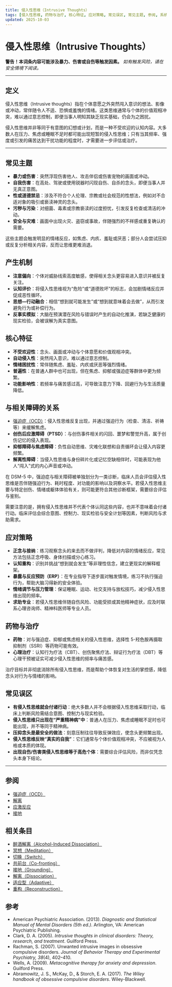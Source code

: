 ```yaml
---
title: 侵入性思维（Intrusive Thoughts）
tags: [侵入性思维, 药物与治疗, 核心特征, 应对策略, 常见误区, 常见主题, 参阅, 系统体验与机制]
updated: 2025-10-03
---
```


# 侵入性思维（Intrusive Thoughts）

**警告！本词条内容可能涉及暴力、伤害或自伤等触发因素。**
*如有触发风险，请在安全情境下阅读。*

---

## 定义

侵入性思维（Intrusive thoughts）指在个体意愿之外突然闯入意识的想法、影像或冲动，常伴随令人不适、恐惧或羞愧的情绪。这类思维通常与个体的价值观相冲突，难以通过意志控制，即便当事人明知其缺乏现实基础，仍会为之困扰。

侵入性思维并非等同于有意图的幻想或计划，而是一种不受欢迎的认知内容。大多数人在压力、焦虑或睡眠不足时都可能出现短暂的侵入性思维；只有当其频率、强度或引发的痛苦达到干扰功能的程度时，才需要进一步评估或治疗。

---

## 常见主题

* **暴力或伤害**：突然浮现伤害他人、攻击伴侣或伤害宠物的画面或冲动。
* **自我伤害**：在高处、驾驶或使用锐器时闪现自伤、自杀的念头，即便当事人并无真正意图。
* **性或道德禁忌**：涉及不符合个人伦理、宗教或社会规范的性想法，例如对不合适对象的吸引或亵渎神灵的念头。
* **污秽与污染**：对细菌、毒素或宗教亵渎的过度担忧，引发反复检查或清洁的冲动。
* **安全与灾难**：画面中出现火灾、盗窃或事故，伴随强烈的不祥感或重复确认的需要。

这些主题会触发明显的情绪反应，如焦虑、内疚、羞耻或厌恶；部分人会尝试压抑或反复分析相关内容，反而让思维更难消退。

## 产生机制

* **注意偏向**：个体对威胁线索高度敏感，使得相关念头更容易进入意识并被反复关注。
* **认知评价**：将侵入性思维视为“危险”或“道德败坏”的标志，会加剧情绪反应并促成恶性循环。
* **思想—行动融合**：相信“想到就可能发生”或“想到就意味着会去做”，从而引发避免行为或补偿行为。
* **反事实模拟**：大脑在预演潜在风险与错误时产生的自动化推演，若缺乏健康的现实检验，会被误解为真实意图。

## 核心特征

* **不受欢迎性**：念头、画面或冲动与个体意愿和价值观相冲突。
* **自动侵入性**：突然闯入意识，难以通过意志控制。
* **情绪困扰性**：常伴随焦虑、羞耻、内疚或厌恶等强烈情绪。
* **普遍性**：在普通人群中也可出现，但在焦虑、抑郁或强迫症等群体中更为频繁。
* **功能影响性**：若频率与痛苦感过高，可导致注意力下降、回避行为与生活质量降低。

## 与相关障碍的关系

* [强迫症（OCD）](entries/OCD.md)：侵入性思维反复出现，并通过强迫行为（检查、清洁、祈祷等）来缓解焦虑。
* **创伤后应激障碍（PTSD）**：与创伤事件相关的闪回、噩梦和警觉升高，属于创伤记忆的侵入表现。
* **抑郁障碍与焦虑障碍**：负性自动思维、灾难化联想和自责循环会让侵入内容更频繁。
* **解离性障碍**：当侵入性思维与身份碎片化或记忆空缺相伴时，可能表现为他人“闯入”式的内心声音或冲动。

在 DSM-5 中，强迫症与相关障碍被单独划分为一类诊断，临床人员会评估侵入性思维是否伴随强迫行为、耗时程度、对功能的影响以及洞察水平。若侵入性思维主要与特定创伤、情绪或躯体体验有关，则可能更符合其他诊断框架，需要综合评估与鉴别。

需要注意的是，拥有侵入性思维并不代表个体认同这些内容，也并不意味着会付诸行动。临床评估会综合意图、控制力、现实检验与安全计划等因素，判断风险与求助需求。

## 应对策略

* **正念与接纳**：练习观察念头的来去而不做评判，降低对内容的情绪反应，常见方法包括正念呼吸、身体扫描或分心练习。
* **认知重构**：识别并挑战“想到就会发生”等非理性信念，建立更现实的解释框架。
* **暴露与反应预防（ERP）**：在专业指导下逐步面对触发情境，练习不执行强迫行为，帮助大脑习得新的安全体验。
* **情绪调节与压力管理**：保证睡眠、运动、社交支持与放松技巧，减少侵入性思维出现的频率。
* **求助专业**：若侵入性思维伴随自伤风险、功能受损或其他精神症状，应及时联系心理咨询师、精神科医师等专业人员。

## 药物与治疗

* **药物**：对与强迫症、抑郁或焦虑相关的侵入性思维，选择性 5-羟色胺再摄取抑制剂（SSRI）等药物可能有效。
* **心理治疗**：认知行为疗法（CBT）、创伤聚焦疗法、辩证行为疗法（DBT）等心理干预被证实可减少侵入性思维的频率与痛苦感。

治疗目标并非彻底消除所有侵入性思维，而是帮助个体恢复对生活的掌控感，降低念头对行为与情绪的影响。

## 常见误区

* **有侵入性思维就会付诸行动**：绝大多数人并不会根据侵入性思维采取行动，临床上判断风险需结合意图、控制力与现实检验。
* **侵入性思维只出现在“严重精神病”中**：普通人在压力、焦虑或睡眠不足时也可能出现，并不等同于精神病。
* **压抑念头是最安全的做法**：刻意压制往往导致反弹效应，使念头更频繁出现。
* **侵入性思维反映“真实的自我”**：它们通常与个体价值观相冲突，不应被视为人格或本质的体现。
* **出现自伤/伤害类侵入性思维等于高危个体**：需要综合评估风险，而非仅凭念头本身下结论。

---

## 参阅

* [强迫症（OCD）](entries/OCD.md)
* [解离](entries/Dissociation.md)
* [应激反应](entries/Stress-Response.md)
* [接地](entries/Grounding.md)

## 相关条目

- [醉酒解离（Alcohol-Induced Dissociation）](/entries/Alcohol-Induced-Dissociation.md)
- [冥想（Meditation）](/entries/Meditation.md)
- [切换（Switch）](/entries/Switch.md)
- [共前台（Co-fronting）](/entries/Co-Fronting.md)
- [接地（Grounding）](/entries/Grounding.md)
- [解离（Dissociation）](/entries/Dissociation.md)
- [适应型（Adaptive）](/entries/Adaptive.md)
- [重构（Reconstruction）](/entries/Reconstruction.md)
## 参考

* American Psychiatric Association. (2013). *Diagnostic and Statistical Manual of Mental Disorders (5th ed.)*. Arlington, VA: American Psychiatric Publishing.
* Clark, D. A. (2005). *Intrusive thoughts in clinical disorders: Theory, research, and treatment*. Guilford Press.
* Rachman, S. (2007). Unwanted intrusive images in obsessive compulsive disorders. *Journal of Behavior Therapy and Experimental Psychiatry, 38*(4), 402–410.
* Wells, A. (2009). *Metacognitive therapy for anxiety and depression*. Guilford Press.
* Abramowitz, J. S., McKay, D., & Storch, E. A. (2017). *The Wiley handbook of obsessive compulsive disorders*. Wiley-Blackwell.
